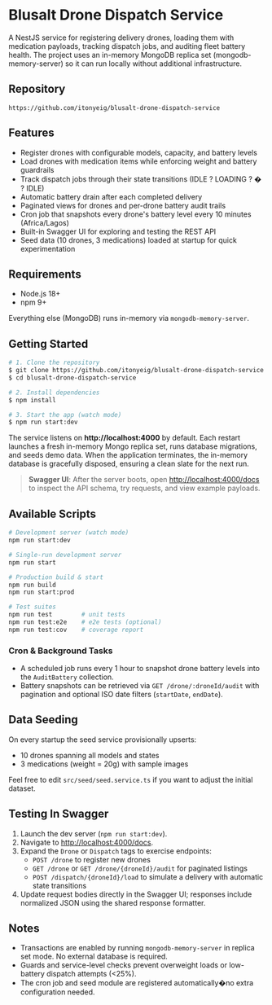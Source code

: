 # Blusalt Drone Dispatch Service

A NestJS service for registering delivery drones, loading them with medication payloads, tracking dispatch jobs, and auditing fleet battery health. The project uses an in-memory MongoDB replica set (mongodb-memory-server) so it can run locally without additional infrastructure.

## Repository

```
https://github.com/itonyeig/blusalt-drone-dispatch-service
```

## Features

- Register drones with configurable models, capacity, and battery levels
- Load drones with medication items while enforcing weight and battery guardrails
- Track dispatch jobs through their state transitions (IDLE ? LOADING ? � ? IDLE)
- Automatic battery drain after each completed delivery
- Paginated views for drones and per-drone battery audit trails
- Cron job that snapshots every drone's battery level every 10 minutes (Africa/Lagos)
- Built-in Swagger UI for exploring and testing the REST API
- Seed data (10 drones, 3 medications) loaded at startup for quick experimentation

## Requirements

- Node.js 18+
- npm 9+

Everything else (MongoDB) runs in-memory via `mongodb-memory-server`.

## Getting Started

```bash
# 1. Clone the repository
$ git clone https://github.com/itonyeig/blusalt-drone-dispatch-service.git
$ cd blusalt-drone-dispatch-service

# 2. Install dependencies
$ npm install

# 3. Start the app (watch mode)
$ npm run start:dev
```

The service listens on **http://localhost:4000** by default. Each restart launches a fresh in-memory Mongo replica set, runs database migrations, and seeds demo data. When the application terminates, the in-memory database is gracefully disposed, ensuring a clean slate for the next run.

> **Swagger UI**: After the server boots, open [http://localhost:4000/docs](http://localhost:4000/docs) to inspect the API schema, try requests, and view example payloads.

## Available Scripts

```bash
# Development server (watch mode)
npm run start:dev

# Single-run development server
npm run start

# Production build & start
npm run build
npm run start:prod

# Test suites
npm run test        # unit tests
npm run test:e2e    # e2e tests (optional)
npm run test:cov    # coverage report
```

### Cron & Background Tasks

- A scheduled job runs every 1 hour to snapshot drone battery levels into the `AuditBattery` collection.
- Battery snapshots can be retrieved via `GET /drone/:droneId/audit` with pagination and optional ISO date filters (`startDate`, `endDate`).

## Data Seeding

On every startup the seed service provisionally upserts:

- 10 drones spanning all models and states
- 3 medications (weight = 20g) with sample images

Feel free to edit `src/seed/seed.service.ts` if you want to adjust the initial dataset.

## Testing In Swagger

1. Launch the dev server (`npm run start:dev`).
2. Navigate to [http://localhost:4000/docs](http://localhost:4000/docs).
3. Expand the `Drone` or `Dispatch` tags to exercise endpoints:
   - `POST /drone` to register new drones
   - `GET /drone` or `GET /drone/{droneId}/audit` for paginated listings
   - `POST /dispatch/{droneId}/load` to simulate a delivery with automatic state transitions
4. Update request bodies directly in the Swagger UI; responses include normalized JSON using the shared response formatter.

## Notes

- Transactions are enabled by running `mongodb-memory-server` in replica set mode. No external database is required.
- Guards and service-level checks prevent overweight loads or low-battery dispatch attempts (<25%).
- The cron job and seed module are registered automatically�no extra configuration needed.


